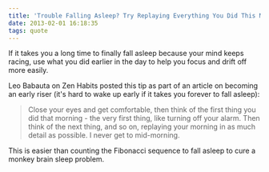 ```yaml
---
title: 'Trouble Falling Asleep? Try Replaying Everything You Did This Morning'
date: 2013-02-01 16:18:35
tags: quote
---
```


If it takes you a long time to finally fall asleep because your mind keeps racing, use what you did earlier in the day to help you focus and drift off more easily.

Leo Babauta on Zen Habits posted this tip as part of an article on becoming an early riser (it's hard to wake up early if it takes you forever to fall asleep):

> Close your eyes and get comfortable, then think of the first thing you did that morning - the very first thing, like turning off your alarm. Then think of the next thing, and so on, replaying your morning in as much detail as possible. I never get to mid-morning.

This is easier than counting the Fibonacci sequence to fall asleep to cure a monkey brain sleep problem.
